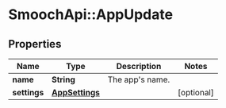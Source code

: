 # SmoochApi::AppUpdate

## Properties
Name | Type | Description | Notes
------------ | ------------- | ------------- | -------------
**name** | **String** | The app&#39;s name. | 
**settings** | [**AppSettings**](AppSettings.md) |  | [optional] 


